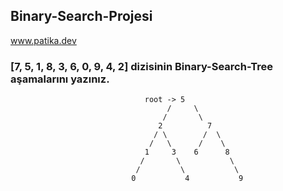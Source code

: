 ## Binary-Search-Projesi

www.patika.dev

### [7, 5, 1, 8, 3, 6, 0, 9, 4, 2] dizisinin Binary-Search-Tree aşamalarını yazınız.
 
                                  root -> 5
                                       /     \
                                      /       \
                                     2          7
                                    / \        /  \
                                   /   \      /    \
                                  1     3    6      8
                                 /       \           \
                                /         \           \
                               0           4           9
